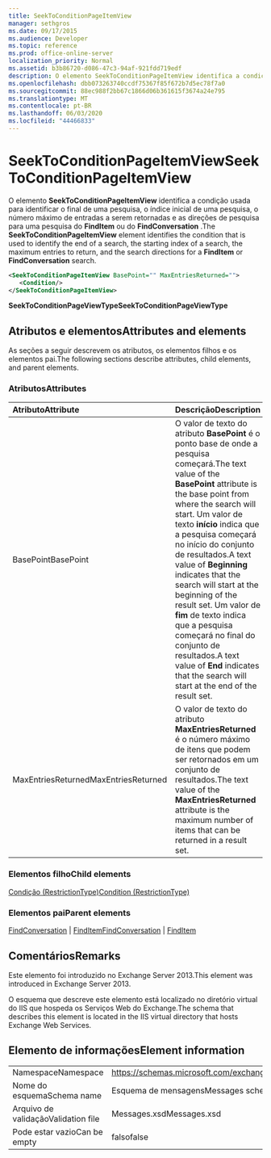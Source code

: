 ```yaml
---
title: SeekToConditionPageItemView
manager: sethgros
ms.date: 09/17/2015
ms.audience: Developer
ms.topic: reference
ms.prod: office-online-server
localization_priority: Normal
ms.assetid: b3b86720-d086-47c3-94af-921fdd719edf
description: O elemento SeekToConditionPageItemView identifica a condição usada para identificar o final de uma pesquisa, o índice inicial de uma pesquisa, o número máximo de entradas a serem retornadas e as direções de pesquisa para uma pesquisa do FindItem ou do FindConversation.
ms.openlocfilehash: dbb073263740ccdf75367f85f672b7d5ec78f7a0
ms.sourcegitcommit: 88ec988f2bb67c1866d06b361615f3674a24e795
ms.translationtype: MT
ms.contentlocale: pt-BR
ms.lasthandoff: 06/03/2020
ms.locfileid: "44466833"
---
```

# <a name="seektoconditionpageitemview"></a><span data-ttu-id="308fd-103">SeekToConditionPageItemView</span><span class="sxs-lookup"><span data-stu-id="308fd-103">SeekToConditionPageItemView</span></span>

<span data-ttu-id="308fd-104">O elemento **SeekToConditionPageItemView** identifica a condição usada para identificar o final de uma pesquisa, o índice inicial de uma pesquisa, o número máximo de entradas a serem retornadas e as direções de pesquisa para uma pesquisa do **FindItem** ou do **FindConversation** .</span><span class="sxs-lookup"><span data-stu-id="308fd-104">The **SeekToConditionPageItemView** element identifies the condition that is used to identify the end of a search, the starting index of a search, the maximum entries to return, and the search directions for a **FindItem** or **FindConversation** search.</span></span> 
  
```XML
<SeekToConditionPageItemView BasePoint="" MaxEntriesReturned="">
   <Condition/>
</SeekToConditionPageItemView>
```

 <span data-ttu-id="308fd-105">**SeekToConditionPageViewType**</span><span class="sxs-lookup"><span data-stu-id="308fd-105">**SeekToConditionPageViewType**</span></span>
## <a name="attributes-and-elements"></a><span data-ttu-id="308fd-106">Atributos e elementos</span><span class="sxs-lookup"><span data-stu-id="308fd-106">Attributes and elements</span></span>

<span data-ttu-id="308fd-107">As seções a seguir descrevem os atributos, os elementos filhos e os elementos pai.</span><span class="sxs-lookup"><span data-stu-id="308fd-107">The following sections describe attributes, child elements, and parent elements.</span></span>
  
### <a name="attributes"></a><span data-ttu-id="308fd-108">Atributos</span><span class="sxs-lookup"><span data-stu-id="308fd-108">Attributes</span></span>

|<span data-ttu-id="308fd-109">**Atributo**</span><span class="sxs-lookup"><span data-stu-id="308fd-109">**Attribute**</span></span>|<span data-ttu-id="308fd-110">**Descrição**</span><span class="sxs-lookup"><span data-stu-id="308fd-110">**Description**</span></span>|
|:-----|:-----|
|<span data-ttu-id="308fd-111">BasePoint</span><span class="sxs-lookup"><span data-stu-id="308fd-111">BasePoint</span></span>  <br/> |<span data-ttu-id="308fd-112">O valor de texto do atributo **BasePoint** é o ponto base de onde a pesquisa começará.</span><span class="sxs-lookup"><span data-stu-id="308fd-112">The text value of the **BasePoint** attribute is the base point from where the search will start.</span></span> <span data-ttu-id="308fd-113">Um valor de texto **início** indica que a pesquisa começará no início do conjunto de resultados.</span><span class="sxs-lookup"><span data-stu-id="308fd-113">A text value of **Beginning** indicates that the search will start at the beginning of the result set.</span></span> <span data-ttu-id="308fd-114">Um valor de **fim** de texto indica que a pesquisa começará no final do conjunto de resultados.</span><span class="sxs-lookup"><span data-stu-id="308fd-114">A text value of **End** indicates that the search will start at the end of the result set.</span></span>  <br/> |
|<span data-ttu-id="308fd-115">MaxEntriesReturned</span><span class="sxs-lookup"><span data-stu-id="308fd-115">MaxEntriesReturned</span></span>  <br/> |<span data-ttu-id="308fd-116">O valor de texto do atributo **MaxEntriesReturned** é o número máximo de itens que podem ser retornados em um conjunto de resultados.</span><span class="sxs-lookup"><span data-stu-id="308fd-116">The text value of the **MaxEntriesReturned** attribute is the maximum number of items that can be returned in a result set.</span></span>  <br/> |
   
### <a name="child-elements"></a><span data-ttu-id="308fd-117">Elementos filho</span><span class="sxs-lookup"><span data-stu-id="308fd-117">Child elements</span></span>

[<span data-ttu-id="308fd-118">Condição (RestrictionType)</span><span class="sxs-lookup"><span data-stu-id="308fd-118">Condition (RestrictionType)</span></span>](condition-restrictiontype.md)
  
### <a name="parent-elements"></a><span data-ttu-id="308fd-119">Elementos pai</span><span class="sxs-lookup"><span data-stu-id="308fd-119">Parent elements</span></span>

<span data-ttu-id="308fd-120">[FindConversation](findconversation.md)  |  [FindItem](finditem.md)</span><span class="sxs-lookup"><span data-stu-id="308fd-120">[FindConversation](findconversation.md) | [FindItem](finditem.md)</span></span>
  
## <a name="remarks"></a><span data-ttu-id="308fd-121">Comentários</span><span class="sxs-lookup"><span data-stu-id="308fd-121">Remarks</span></span>

<span data-ttu-id="308fd-122">Este elemento foi introduzido no Exchange Server 2013.</span><span class="sxs-lookup"><span data-stu-id="308fd-122">This element was introduced in Exchange Server 2013.</span></span>
  
<span data-ttu-id="308fd-123">O esquema que descreve este elemento está localizado no diretório virtual do IIS que hospeda os Serviços Web do Exchange.</span><span class="sxs-lookup"><span data-stu-id="308fd-123">The schema that describes this element is located in the IIS virtual directory that hosts Exchange Web Services.</span></span>
  
## <a name="element-information"></a><span data-ttu-id="308fd-124">Elemento de informações</span><span class="sxs-lookup"><span data-stu-id="308fd-124">Element information</span></span>

|||
|:-----|:-----|
|<span data-ttu-id="308fd-125">Namespace</span><span class="sxs-lookup"><span data-stu-id="308fd-125">Namespace</span></span>  <br/> |https://schemas.microsoft.com/exchange/services/2006/messages  <br/> |
|<span data-ttu-id="308fd-126">Nome do esquema</span><span class="sxs-lookup"><span data-stu-id="308fd-126">Schema name</span></span>  <br/> |<span data-ttu-id="308fd-127">Esquema de mensagens</span><span class="sxs-lookup"><span data-stu-id="308fd-127">Messages schema</span></span>  <br/> |
|<span data-ttu-id="308fd-128">Arquivo de validação</span><span class="sxs-lookup"><span data-stu-id="308fd-128">Validation file</span></span>  <br/> |<span data-ttu-id="308fd-129">Messages.xsd</span><span class="sxs-lookup"><span data-stu-id="308fd-129">Messages.xsd</span></span>  <br/> |
|<span data-ttu-id="308fd-130">Pode estar vazio</span><span class="sxs-lookup"><span data-stu-id="308fd-130">Can be empty</span></span>  <br/> |<span data-ttu-id="308fd-131">falso</span><span class="sxs-lookup"><span data-stu-id="308fd-131">false</span></span>  <br/> |
   

